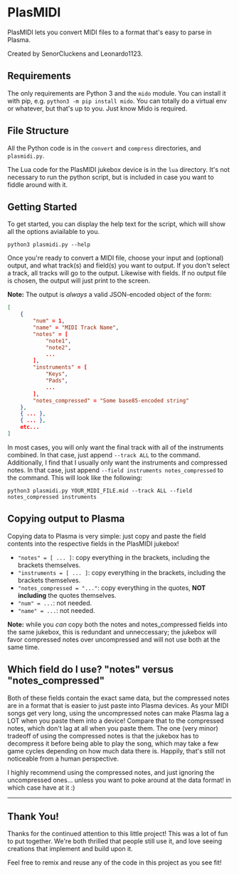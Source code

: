 # PlasMIDI

PlasMIDI lets you convert MIDI files to a format that's easy to parse in Plasma.

Created by SenorCluckens and Leonardo1123.

## Requirements
The only requirements are Python 3 and the `mido` module. You can install it with pip, e.g. `python3 -m pip install mido`. You can totally do a virtual env or whatever, but that's up to you. Just know Mido is required.

## File Structure
All the Python code is in the `convert` and `compress` directories, and `plasmidi.py`.

The Lua code for the PlasMIDI jukebox device is in the `lua` directory. It's not necessary to run the python script, but is included in case you want to fiddle around with it.

## Getting Started

To get started, you can display the help text for the script, which will show all the options aviailable to you.
```
python3 plasmidi.py --help
```

Once you're ready to convert a MIDI file, choose your input and (optional) output, and what track(s) and field(s) you want to output. If you don't select a track, all tracks will go to the output. Likewise with fields. If no output file is chosen, the output will just print to the screen.

**Note:** The output is *always* a valid JSON-encoded object of the form:
```json
[
	{
		"num" = 1,
		"name" = "MIDI Track Name",
		"notes" = [
			"note1",
			"note2",
			...
		],
		"instruments" = [
			"Keys",
			"Pads",
			...
		],
		"notes_compressed" = "Some base85-encoded string"
	},
	{ ... },
	{ ... },
	etc...
]
```

In most cases, you will only want the final track with all of the instruments combined. In that case, just append `--track ALL` to the command. Additionally, I find that I usually only want the instruments and compressed notes. In that case, just append `--field instruments notes_compressed` to the command. This will look like the following:

```
python3 plasmidi.py YOUR_MIDI_FILE.mid --track ALL --field notes_compressed instruments
```

## Copying output to Plasma
Copying data to Plasma is very simple: just copy and paste the field contents into the respective fields in the PlasMIDI jukebox!
- `"notes" = [ ... ]`: copy everything in the brackets, including the brackets themselves.
- `"instruments = [ ... ]`: copy everything in the brackets, including the brackets themselves.
- `"notes_compressed = "..."`: copy everything in the quotes, **NOT including** the quotes themselves.
- `"num" = ...`: not needed.
- `"name" = ...`: not needed.

**Note:** while you *can* copy both the notes and notes_compressed fields into the same jukebox, this is redundant and unneccessary; the jukebox will favor compressed notes over uncompressed and will not use both at the same time.

## Which field do I use? "notes" versus "notes_compressed"
Both of these fields contain the exact same data, but the compressed notes are in a format that is easier to just paste into Plasma devices. As your MIDI songs get very long, using the uncompressed notes can make Plasma lag a LOT when you paste them into a device! Compare that to the compressed notes, which don't lag at all when you paste them. The one (very minor) tradeoff of using the compressed notes is that the jukebox has to decompress it before being able to play the song, which may take a few game cycles depending on how much data there is. Happily, that's still not noticeable from a human perspective.

I highly recommend using the compressed notes, and just ignoring the uncompressed ones... unless you want to poke around at the data format! in which case have at it :)

---

## Thank You!

Thanks for the continued attention to this little project! This was a lot of fun to put together. We're both thrilled that people still use it, and love seeing creations that implement and build upon it.

Feel free to remix and reuse any of the code in this project as you see fit!
